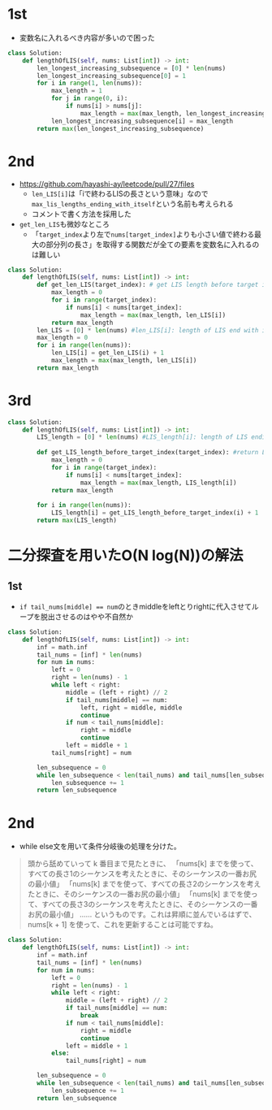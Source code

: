 # 1st
- 変数名に入れるべき内容が多いので困った
```py
class Solution:
    def lengthOfLIS(self, nums: List[int]) -> int:
        len_longest_increasing_subsequence = [0] * len(nums)
        len_longest_increasing_subsequence[0] = 1
        for i in range(1, len(nums)):
            max_length = 1
            for j in range(0, i):
                if nums[i] > nums[j]:
                    max_length = max(max_length, len_longest_increasing_subsequence[j] + 1)
            len_longest_increasing_subsequence[i] = max_length
        return max(len_longest_increasing_subsequence)
```

# 2nd 
- https://github.com/hayashi-ay/leetcode/pull/27/files
  - `len_LIS[i]`は「iで終わるLISの長さという意味」なので`max_lis_lengths_ending_with_itself`という名前も考えられる
  - コメントで書く方法を採用した
- `get_len_LIS`も微妙なところ
  - 「`target_index`より左で`nums[target_index]`よりも小さい値で終わる最大の部分列の長さ」を取得する関数だが全ての要素を変数名に入れるのは難しい
```py
class Solution:
    def lengthOfLIS(self, nums: List[int]) -> int:
        def get_len_LIS(target_index): # get LIS length before target index and end with smaller value
            max_length = 0
            for i in range(target_index):
                if nums[i] < nums[target_index]:
                    max_length = max(max_length, len_LIS[i])
            return max_length
        len_LIS = [0] * len(nums) #len_LIS[i]: length of LIS end with i
        max_length = 0
        for i in range(len(nums)):
            len_LIS[i] = get_len_LIS(i) + 1
            max_length = max(max_length, len_LIS[i])
        return max_length
```

# 3rd
```py
class Solution:
    def lengthOfLIS(self, nums: List[int]) -> int:
        LIS_length = [0] * len(nums) #LIS_length[i]: length of LIS ending with i
        
        def get_LIS_length_before_target_index(target_index): #return LIS length before target and end wigh smaller value
            max_length = 0
            for i in range(target_index):
                if nums[i] < nums[target_index]:
                    max_length = max(max_length, LIS_length[i])
            return max_length
        
        for i in range(len(nums)):
            LIS_length[i] = get_LIS_length_before_target_index(i) + 1
        return max(LIS_length)
```

# 二分探査を用いたO(N log(N))の解法
## 1st
- `if tail_nums[middle] == num`のときmiddleをleftとりrightに代入させてループを脱出させるのはやや不自然か
```py
class Solution:
    def lengthOfLIS(self, nums: List[int]) -> int:
        inf = math.inf
        tail_nums = [inf] * len(nums)
        for num in nums:
            left = 0
            right = len(nums) - 1
            while left < right:
                middle = (left + right) // 2
                if tail_nums[middle] == num:
                    left, right = middle, middle
                    continue
                if num < tail_nums[middle]:
                    right = middle
                    continue
                left = middle + 1
            tail_nums[right] = num

        len_subsequence = 0
        while len_subsequence < len(tail_nums) and tail_nums[len_subsequence] < inf:
            len_subsequence += 1
        return len_subsequence
```

# 2nd
- while else文を用いて条件分岐後の処理を分けた。
> 頭から舐めていって k 番目まで見たときに、
「nums[k] までを使って、すべての長さ1のシーケンスを考えたときに、そのシーケンスの一番お尻の最小値」
「nums[k] までを使って、すべての長さ2のシーケンスを考えたときに、そのシーケンスの一番お尻の最小値」
「nums[k] までを使って、すべての長さ3のシーケンスを考えたときに、そのシーケンスの一番お尻の最小値」
……
というものです。これは昇順に並んでいるはずで、nums[k + 1] を使って、これを更新することは可能ですね。
```py
class Solution:
    def lengthOfLIS(self, nums: List[int]) -> int:
        inf = math.inf
        tail_nums = [inf] * len(nums)
        for num in nums:
            left = 0
            right = len(nums) - 1
            while left < right:
                middle = (left + right) // 2
                if tail_nums[middle] == num:
                    break
                if num < tail_nums[middle]:
                    right = middle
                    continue
                left = middle + 1
            else:
                tail_nums[right] = num

        len_subsequence = 0
        while len_subsequence < len(tail_nums) and tail_nums[len_subsequence] < inf:
            len_subsequence += 1
        return len_subsequence
```
